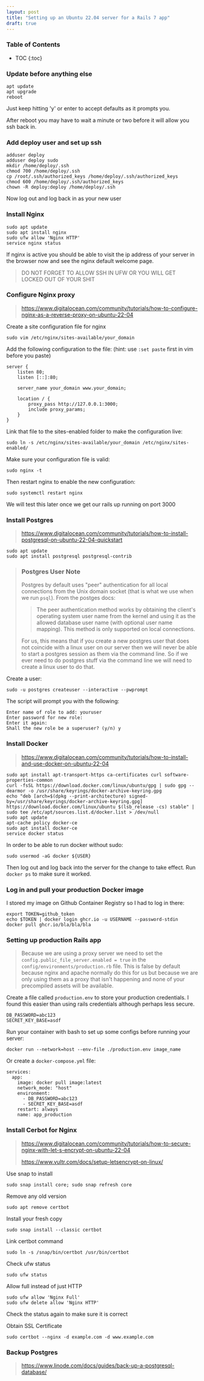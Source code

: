 ```yaml
---
layout: post
title: "Setting up an Ubuntu 22.04 server for a Rails 7 app"
draft: true
---
```


### Table of Contents

* TOC
{:toc}

### Update before anything else
```
apt update
apt upgrade
reboot
```

Just keep hitting 'y' or enter to accept defaults as it prompts you.

After reboot you may have to wait a minute or two before it will allow you ssh back in.

### Add deploy user and set up ssh
```
adduser deploy
adduser deploy sudo
mkdir /home/deploy/.ssh
chmod 700 /home/deploy/.ssh
cp /root/.ssh/authorized_keys /home/deploy/.ssh/authorized_keys
chmod 600 /home/deploy/.ssh/authorized_keys
chown -R deploy:deploy /home/deploy/.ssh
```

Now log out and log back in as your new user

### Install Nginx
```
sudo apt update
sudo apt install nginx
sudo ufw allow 'Nginx HTTP'
service nginx status
```
If nginx is active you should be able to visit the ip address of your server in the browser now and see the nginx default welcome page.

> DO NOT FORGET TO ALLOW SSH IN UFW OR YOU WILL GET LOCKED OUT OF YOUR SHIT


### Configure Nginx proxy
> https://www.digitalocean.com/community/tutorials/how-to-configure-nginx-as-a-reverse-proxy-on-ubuntu-22-04

Create a site configuration file for nginx

```
sudo vim /etc/nginx/sites-available/your_domain
```

Add the following configuration to the file: (hint: use `:set paste` first in vim before you paste)

```
server {
    listen 80;
    listen [::]:80;

    server_name your_domain www.your_domain;
        
    location / {
        proxy_pass http://127.0.0.1:3000;
        include proxy_params;
    }
}
```

Link that file to the sites-enabled folder to make the configuration live:

```
sudo ln -s /etc/nginx/sites-available/your_domain /etc/nginx/sites-enabled/
```

Make sure your configuration file is valid:

```
sudo nginx -t
```

Then restart nginx to enable the new configuration:

```
sudo systemctl restart nginx
```

We will test this later once we get our rails up running on port 3000

### Install Postgres
>https://www.digitalocean.com/community/tutorials/how-to-install-postgresql-on-ubuntu-22-04-quickstart

```
sudo apt update
sudo apt install postgresql postgresql-contrib
```

> ### Postgres User Note
> Postgres by default uses "peer" authentication for all local connections from the Unix domain socket (that is what we use when we run `psql`). From the postges docs:
> > The peer authentication method works by obtaining the client's operating system user name from the kernel and using it as the allowed database user name (with optional user name mapping). This method is only supported on local connections.
>
> For us, this means that if you create a new postgres user that does not coincide with a linux user on our server then we will never be able to start a postgres session as them via the command line. So if we ever need to do postgres stuff via the command line we will need to create a linux user to do that.

Create a user:

```
sudo -u postgres createuser --interactive --pwprompt
```

The script will prompt you with the following:

```
Enter name of role to add: youruser
Enter password for new role:
Enter it again:
Shall the new role be a superuser? (y/n) y
```


### Install Docker
> https://www.digitalocean.com/community/tutorials/how-to-install-and-use-docker-on-ubuntu-22-04

```
sudo apt install apt-transport-https ca-certificates curl software-properties-common
curl -fsSL https://download.docker.com/linux/ubuntu/gpg | sudo gpg --dearmor -o /usr/share/keyrings/docker-archive-keyring.gpg
echo "deb [arch=$(dpkg --print-architecture) signed-by=/usr/share/keyrings/docker-archive-keyring.gpg] https://download.docker.com/linux/ubuntu $(lsb_release -cs) stable" | sudo tee /etc/apt/sources.list.d/docker.list > /dev/null
sudo apt update
apt-cache policy docker-ce
sudo apt install docker-ce
service docker status
```

In order to be able to run docker without sudo:

```
sudo usermod -aG docker ${USER}
```

Then log out and log back into the server for the change to take effect. Run `docker ps` to make sure it worked.

### Log in and pull your production Docker image
I stored my image on Github Container Registry so I had to log in there:

```
export TOKEN=github_token
echo $TOKEN | docker login ghcr.io -u USERNAME --password-stdin
docker pull ghcr.io/bla/bla/bla
```
### Setting up production Rails app

> Because we are using a proxy server we need to set the `config.public_file_server.enabled = true` in the `config/environments/production.rb` file. This is false by default because nginx and apache normally do this for us but because we are only using them as a proxy that isn't happening and none of your precompiled assets will be available.

Create a file called `production.env` to store your production credentials. I found this easier than using rails credentials although perhaps less secure.

```
DB_PASSWORD=abc123
SECRET_KEY_BASE=asdf
```

Run your container with bash to set up some configs before running your server:

```
docker run --network=host --env-file ./production.env image_name
```

Or create a `docker-compose.yml` file:

```
services:
  app:
    image: docker pull image:latest
    network_mode: "host"
    environment:
      - DB_PASSWORD=abc123
      - SECRET_KEY_BASE=asdf
    restart: always
    name: app_production
```

### Install Cerbot for Nginx
> https://www.digitalocean.com/community/tutorials/how-to-secure-nginx-with-let-s-encrypt-on-ubuntu-22-04
>
> https://www.vultr.com/docs/setup-letsencrypt-on-linux/

Use snap to install

```
sudo snap install core; sudo snap refresh core
```

Remove any old version

```
sudo apt remove certbot
```

Install your fresh copy

```
sudo snap install --classic certbot
```

Link certbot command

```
sudo ln -s /snap/bin/certbot /usr/bin/certbot
```

Check ufw status

```
sudo ufw status
```

Allow full instead of just HTTP

```
sudo ufw allow 'Nginx Full'
sudo ufw delete allow 'Nginx HTTP'
```

Check the status again to make sure it is correct

Obtain SSL Certificate

```
sudo certbot --nginx -d example.com -d www.example.com
```

### Backup Postgres
> https://www.linode.com/docs/guides/back-up-a-postgresql-database/
